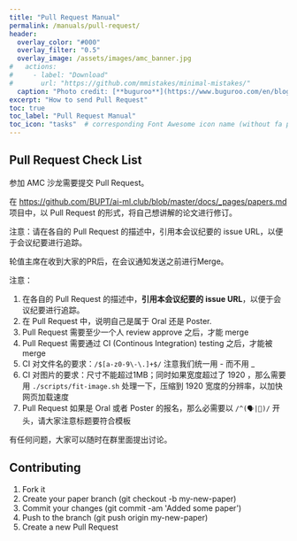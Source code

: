 ```yaml
---
title: "Pull Request Manual"
permalink: /manuals/pull-request/
header:
  overlay_color: "#000"
  overlay_filter: "0.5"
  overlay_image: /assets/images/amc_banner.jpg
#   actions:
#     - label: "Download"
#       url: "https://github.com/mmistakes/minimal-mistakes/"
  caption: "Photo credit: [**buguroo**](https://www.buguroo.com/en/blog/topic/ai)"
excerpt: "How to send Pull Request"
toc: true
toc_label: "Pull Request Manual"
toc_icon: "tasks"  # corresponding Font Awesome icon name (without fa prefix)
---
```


## Pull Request Check List

参加 AMC 沙龙需要提交 Pull Request。

在 <https://github.com/BUPT/ai-ml.club/blob/master/docs/_pages/papers.md> 项目中，以 Pull Request 的形式，将自己想讲解的论文进行修订。

注意：请在各自的 Pull Request 的描述中，引用本会议纪要的 issue URL，以便于会议纪要进行追踪。

轮值主席在收到大家的PR后，在会议通知发送之前进行Merge。

注意：

1. 在各自的 Pull Request 的描述中，**引用本会议纪要的 issue URL**，以便于会议纪要进行追踪。
2. 在 Pull Request 中，说明自己是属于 Oral 还是 Poster.
3. Pull Request 需要至少一个人 review approve 之后，才能 merge
4. Pull Request 需要通过 CI (Continous Integration) testing 之后，才能被 merge
5. CI 对文件名的要求：`/$[a-z0-9\-\.]+$/` 注意我们统一用 - 而不用 _
6. CI 对图片的要求：尺寸不能超过1MB；同时如果宽度超过了 1920 ，那么需要用 `./scripts/fit-image.sh` 处理一下，压缩到 1920 宽度的分辨率，以加快网页加载速度
7. Pull Request 如果是 Oral 或者 Poster 的报名，那么必需要以 `/^(🗣|📰)/` 开头，请大家注意标题要符合模板

有任何问题，大家可以随时在群里面提出讨论。

## Contributing

1. Fork it
1. Create your paper branch (git checkout -b my-new-paper)
1. Commit your changes (git commit -am 'Added some paper')
1. Push to the branch (git push origin my-new-paper)
1. Create a new Pull Request
